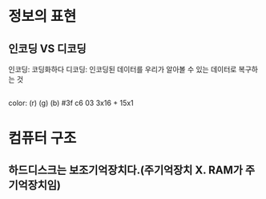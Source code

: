 # 정보의 표현


## 인코딩 VS 디코딩
인코딩: 코딩화하다
디코딩: 인코딩된 데이터를 우리가 알아볼 수 있는 데이터로 복구하는 것

##  

color: 
(r)  (g) (b)
#3f c6 03
3x16 + 15x1   


# 컴퓨터 구조

## 하드디스크는 보조기억장치다.(주기억장치 X. RAM가 주기억장치임)
